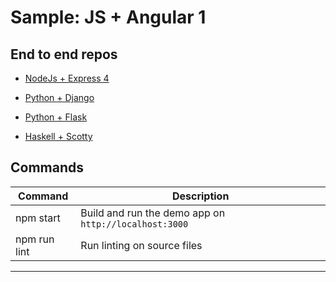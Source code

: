 Sample: JS + Angular 1 
======

## End to end repos


- [NodeJs + Express 4](https://github.com/okta/samples-nodejs-express-4)

- [Python + Django](https://github.com/okta/samples-python-django)

- [Python + Flask](https://github.com/okta/samples-python-flask)

- [Haskell + Scotty](https://github.com/okta/samples-haskell-scotty)


## Commands

| Command      | Description
| ------------ | -----------
| npm start    | Build and run the demo app on `http://localhost:3000`
| npm run lint | Run linting on source files

---
